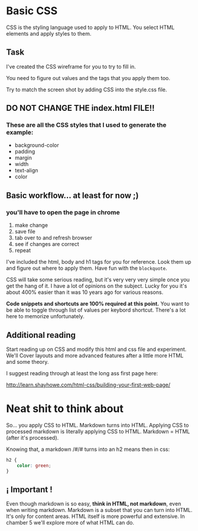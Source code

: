 # Basic CSS

CSS is the styling language used to apply to HTML. You select HTML elements and apply styles to them.

## Task

I've created the CSS wireframe for you to try to fill in.

You need to figure out values and the tags that you apply them too.

Try to match the screen shot by adding CSS into the style.css file.

## DO NOT CHANGE THE index.html FILE!!

### These are all the CSS styles that I used to generate the example:
	
* background-color
* padding
* margin
* width
* text-align
* color

## Basic workflow... at least for now ;)

### you'll have to open the page in chrome

1. make change
2. save file
3. tab over to and refresh browser
4. see if changes are correct
5. repeat

I've included the html, body and h1 tags for you for reference. Look them up and figure out where to apply them. Have fun with the `blockquote`.

CSS will take some serious reading, but it's very very very simple once you get the hang of it. I have a lot of opinions on the subject. Lucky for you it's about 400% easier than it was 10 years ago for various reasons.

**Code snippets and shortcuts are 100% required at this point.** You want to be able to toggle through list of values per keybord shortcut. There's a lot here to memorize unfortunately. 

## Additional reading

Start reading up on CSS and modify this html and css file and experiment. We'll Cover layouts and more advanced features after a little more HTML and some theory.

I suggest reading through at least the long ass first page here:

http://learn.shayhowe.com/html-css/building-your-first-web-page/

# Neat shit to think about

So... you apply CSS to HTML. Markdown turns into HTML. Applying CSS to processed markdown is literally applying CSS to HTML. Markdown = HTML (after it's processed). 

Knowing that, a markdown /#/# turns into an h2 means then in css:

```css
h2 {
	color: green;
}
```

## ¡ Important !

Even though markdown is so easy, **think in HTML, not markdown**, even when writing markdown. Markdown is a subset that you can turn into HTML. It's only for content areas. HTML itself is more powerful and extensive. In chamber 5 we'll explore more of what HTML can do.